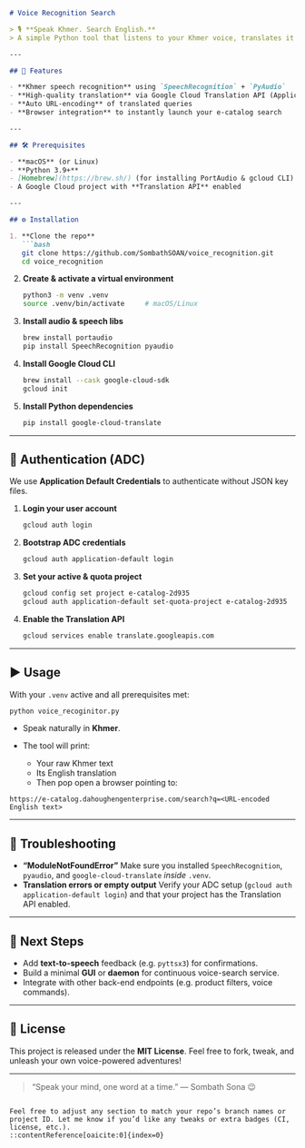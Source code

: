 ````markdown
# Voice Recognition Search

> 🎙️ **Speak Khmer. Search English.**  
> A simple Python tool that listens to your Khmer voice, translates it to English via Google Cloud Translation, and opens your e-catalog search in a browser.

---

## 🚀 Features

- **Khmer speech recognition** using `SpeechRecognition` + `PyAudio`
- **High-quality translation** via Google Cloud Translation API (Application Default Credentials)
- **Auto URL-encoding** of translated queries  
- **Browser integration** to instantly launch your e-catalog search

---

## 🛠️ Prerequisites

- **macOS** (or Linux)  
- **Python 3.9+**  
- [Homebrew](https://brew.sh/) (for installing PortAudio & gcloud CLI)  
- A Google Cloud project with **Translation API** enabled  

---

## ⚙️ Installation

1. **Clone the repo**  
   ```bash
   git clone https://github.com/SombathSOAN/voice_recognition.git
   cd voice_recognition
````

2. **Create & activate a virtual environment**

   ```bash
   python3 -m venv .venv
   source .venv/bin/activate     # macOS/Linux
   ```

3. **Install audio & speech libs**

   ```bash
   brew install portaudio
   pip install SpeechRecognition pyaudio
   ```

4. **Install Google Cloud CLI**

   ```bash
   brew install --cask google-cloud-sdk
   gcloud init
   ```

5. **Install Python dependencies**

   ```bash
   pip install google-cloud-translate
   ```

---

## 🔑 Authentication (ADC)

We use **Application Default Credentials** to authenticate without JSON key files.

1. **Login your user account**

   ```bash
   gcloud auth login
   ```

2. **Bootstrap ADC credentials**

   ```bash
   gcloud auth application-default login
   ```

3. **Set your active & quota project**

   ```bash
   gcloud config set project e-catalog-2d935
   gcloud auth application-default set-quota-project e-catalog-2d935
   ```

4. **Enable the Translation API**

   ```bash
   gcloud services enable translate.googleapis.com
   ```

---

## ▶️ Usage

With your `.venv` active and all prerequisites met:

```bash
python voice_recoginitor.py
```

* Speak naturally in **Khmer**.
* The tool will print:

  * Your raw Khmer text
  * Its English translation
  * Then pop open a browser pointing to:

```
https://e-catalog.dahoughengenterprise.com/search?q=<URL-encoded English text>
```

---

## 📝 Troubleshooting

* **“ModuleNotFoundError”**
  Make sure you installed `SpeechRecognition`, `pyaudio`, and `google-cloud-translate` *inside* `.venv`.
* **Translation errors or empty output**
  Verify your ADC setup (`gcloud auth application-default login`) and that your project has the Translation API enabled.

---

## 🔭 Next Steps

* Add **text-to-speech** feedback (e.g. `pyttsx3`) for confirmations.
* Build a minimal **GUI** or **daemon** for continuous voice-search service.
* Integrate with other back-end endpoints (e.g. product filters, voice commands).

---

## 📄 License

This project is released under the **MIT License**.
Feel free to fork, tweak, and unleash your own voice-powered adventures!

---

> “Speak your mind, one word at a time.”
> — Sombath Sona 😉

```

Feel free to adjust any section to match your repo’s branch names or project ID. Let me know if you’d like any tweaks or extra badges (CI, license, etc.).
::contentReference[oaicite:0]{index=0}
```
